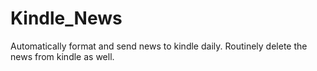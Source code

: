 # Kindle_News
Automatically format and send news to kindle daily. Routinely delete the news from kindle as well.
